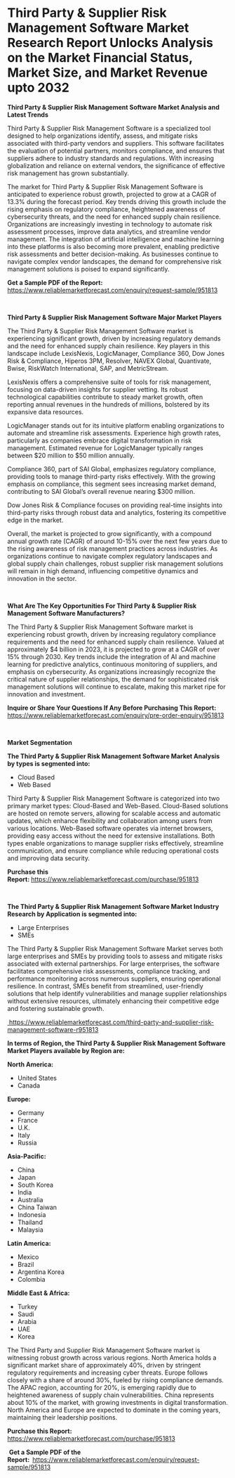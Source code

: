 <p><h1>Third Party & Supplier Risk Management Software Market Research Report Unlocks Analysis on the Market Financial Status, Market Size, and Market Revenue upto 2032</h1></p><p><strong>Third Party & Supplier Risk Management Software Market Analysis and Latest Trends</strong></p>
<p><p>Third Party & Supplier Risk Management Software is a specialized tool designed to help organizations identify, assess, and mitigate risks associated with third-party vendors and suppliers. This software facilitates the evaluation of potential partners, monitors compliance, and ensures that suppliers adhere to industry standards and regulations. With increasing globalization and reliance on external vendors, the significance of effective risk management has grown substantially.</p><p>The market for Third Party & Supplier Risk Management Software is anticipated to experience robust growth, projected to grow at a CAGR of 13.3% during the forecast period. Key trends driving this growth include the rising emphasis on regulatory compliance, heightened awareness of cybersecurity threats, and the need for enhanced supply chain resilience. Organizations are increasingly investing in technology to automate risk assessment processes, improve data analytics, and streamline vendor management. The integration of artificial intelligence and machine learning into these platforms is also becoming more prevalent, enabling predictive risk assessments and better decision-making. As businesses continue to navigate complex vendor landscapes, the demand for comprehensive risk management solutions is poised to expand significantly.</p></p>
<p><strong>Get a Sample PDF of the Report:&nbsp;</strong> <a href="https://www.reliablemarketforecast.com/enquiry/request-sample/951813?utm_campaign=2447&utm_medium=2&utm_source=Github&utm_content=ia&utm_term=17042025&utm_id=third-party-supplier-risk-management-software">https://www.reliablemarketforecast.com/enquiry/request-sample/951813</a></p>
<p>&nbsp;</p>
<p><strong>Third Party & Supplier Risk Management Software Major Market Players</strong></p>
<p><p>The Third Party & Supplier Risk Management Software market is experiencing significant growth, driven by increasing regulatory demands and the need for enhanced supply chain resilience. Key players in this landscape include LexisNexis, LogicManager, Compliance 360, Dow Jones Risk & Compliance, Hiperos 3PM, Resolver, NAVEX Global, Quantivate, Bwise, RiskWatch International, SAP, and MetricStream.</p><p>LexisNexis offers a comprehensive suite of tools for risk management, focusing on data-driven insights for supplier vetting. Its robust technological capabilities contribute to steady market growth, often reporting annual revenues in the hundreds of millions, bolstered by its expansive data resources.</p><p>LogicManager stands out for its intuitive platform enabling organizations to automate and streamline risk assessments. Experience high growth rates, particularly as companies embrace digital transformation in risk management. Estimated revenue for LogicManager typically ranges between $20 million to $50 million annually.</p><p>Compliance 360, part of SAI Global, emphasizes regulatory compliance, providing tools to manage third-party risks effectively. With the growing emphasis on compliance, this segment sees increasing market demand, contributing to SAI Global’s overall revenue nearing $300 million.</p><p>Dow Jones Risk & Compliance focuses on providing real-time insights into third-party risks through robust data and analytics, fostering its competitive edge in the market. </p><p>Overall, the market is projected to grow significantly, with a compound annual growth rate (CAGR) of around 10-15% over the next few years due to the rising awareness of risk management practices across industries. As organizations continue to navigate complex regulatory landscapes and global supply chain challenges, robust supplier risk management solutions will remain in high demand, influencing competitive dynamics and innovation in the sector.</p></p>
<p>&nbsp;</p>
<p><strong>What Are The Key Opportunities For Third Party & Supplier Risk Management Software Manufacturers?</strong></p>
<p><p>The Third Party & Supplier Risk Management Software market is experiencing robust growth, driven by increasing regulatory compliance requirements and the need for enhanced supply chain resilience. Valued at approximately $4 billion in 2023, it is projected to grow at a CAGR of over 15% through 2030. Key trends include the integration of AI and machine learning for predictive analytics, continuous monitoring of suppliers, and emphasis on cybersecurity. As organizations increasingly recognize the critical nature of supplier relationships, the demand for sophisticated risk management solutions will continue to escalate, making this market ripe for innovation and investment.</p></p>
<p><strong>Inquire or Share Your Questions If Any Before Purchasing This Report:</strong> <a href="https://www.reliablemarketforecast.com/enquiry/pre-order-enquiry/951813?utm_campaign=2447&utm_medium=2&utm_source=Github&utm_content=ia&utm_term=17042025&utm_id=third-party-supplier-risk-management-software">https://www.reliablemarketforecast.com/enquiry/pre-order-enquiry/951813</a></p>
<p>&nbsp;</p>
<p><strong>Market Segmentation</strong></p>
<p><strong>The Third Party & Supplier Risk Management Software Market Analysis by types is segmented into:</strong></p>
<p><ul><li>Cloud Based</li><li>Web Based</li></ul></p>
<p><p>Third Party & Supplier Risk Management Software is categorized into two primary market types: Cloud-Based and Web-Based. Cloud-Based solutions are hosted on remote servers, allowing for scalable access and automatic updates, which enhance flexibility and collaboration among users from various locations. Web-Based software operates via internet browsers, providing easy access without the need for extensive installations. Both types enable organizations to manage supplier risks effectively, streamline communication, and ensure compliance while reducing operational costs and improving data security.</p></p>
<p><strong>Purchase this Report:&nbsp;</strong><a href="https://www.reliablemarketforecast.com/purchase/951813?utm_campaign=2447&utm_medium=2&utm_source=Github&utm_content=ia&utm_term=17042025&utm_id=third-party-supplier-risk-management-software">https://www.reliablemarketforecast.com/purchase/951813</a></p>
<p>&nbsp;</p>
<p><strong>The Third Party & Supplier Risk Management Software Market Industry Research by Application is segmented into:</strong></p>
<p><ul><li>Large Enterprises</li><li>SMEs</li></ul></p>
<p><p>The Third Party & Supplier Risk Management Software Market serves both large enterprises and SMEs by providing tools to assess and mitigate risks associated with external partnerships. For large enterprises, the software facilitates comprehensive risk assessments, compliance tracking, and performance monitoring across numerous suppliers, ensuring operational resilience. In contrast, SMEs benefit from streamlined, user-friendly solutions that help identify vulnerabilities and manage supplier relationships without extensive resources, ultimately enhancing their competitive edge and fostering sustainable growth.</p></p>
<p><a href="https://www.reliablemarketforecast.com/third-party-and-supplier-risk-management-software-r951813?utm_campaign=2447&utm_medium=2&utm_source=Github&utm_content=ia&utm_term=17042025&utm_id=third-party-supplier-risk-management-software">&nbsp;https://www.reliablemarketforecast.com/third-party-and-supplier-risk-management-software-r951813</a></p>
<p><strong>In terms of Region, the Third Party & Supplier Risk Management Software Market Players available by Region are:</strong></p>
<p>
    <p> <strong> North America: </strong>
        <ul>
            <li>United States</li>
            <li>Canada</li>
        </ul>
        </p> 
    <p> <strong> Europe: </strong>
        <ul>
            <li>Germany</li>
            <li>France</li>
            <li>U.K.</li>
            <li>Italy</li>
            <li>Russia</li>
        </ul>
        </p> 
    <p> <strong> Asia-Pacific: </strong>
        <ul>
            <li>China</li>
            <li>Japan</li>
            <li>South Korea</li>
            <li>India</li>
            <li>Australia</li>
            <li>China Taiwan</li>
            <li>Indonesia</li>
            <li>Thailand</li>
            <li>Malaysia</li>
        </ul>
        </p> 
    <p> <strong> Latin America: </strong>
        <ul>
            <li>Mexico</li>
            <li>Brazil</li>
            <li>Argentina Korea</li>
            <li>Colombia</li>
        </ul>
        </p> 
    <p> <strong> Middle East & Africa: </strong>
        <ul>
            <li>Turkey</li>
            <li>Saudi</li>
            <li>Arabia</li>
            <li>UAE</li>
            <li>Korea</li>
        </ul>
    </p>
    </p>
<p><p>The Third Party and Supplier Risk Management Software market is witnessing robust growth across various regions. North America holds a significant market share of approximately 40%, driven by stringent regulatory requirements and increasing cyber threats. Europe follows closely with a share of around 30%, fueled by rising compliance demands. The APAC region, accounting for 20%, is emerging rapidly due to heightened awareness of supply chain vulnerabilities. China represents about 10% of the market, with growing investments in digital transformation. North America and Europe are expected to dominate in the coming years, maintaining their leadership positions.</p></p>
<p><strong>Purchase this Report: </strong><a href="https://www.reliablemarketforecast.com/purchase/951813?utm_campaign=2447&utm_medium=2&utm_source=Github&utm_content=ia&utm_term=17042025&utm_id=third-party-supplier-risk-management-software">https://www.reliablemarketforecast.com/purchase/951813</a></p>
<p>&nbsp;<strong>Get a Sample PDF of the Report:&nbsp;&nbsp;</strong><a href="https://www.reliablemarketforecast.com/enquiry/request-sample/951813?utm_campaign=2447&utm_medium=2&utm_source=Github&utm_content=ia&utm_term=17042025&utm_id=third-party-supplier-risk-management-software">https://www.reliablemarketforecast.com/enquiry/request-sample/951813</a></p>
<p><strong></strong></p>
<p><p></p><p></p><p></p></p>
